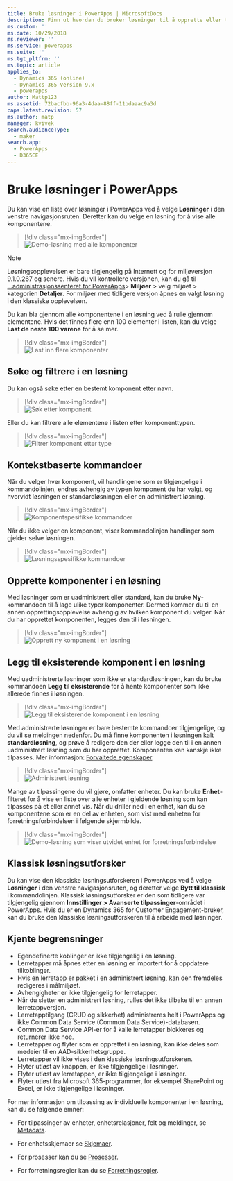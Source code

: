 ```yaml
---
title: Bruke løsninger i PowerApps | MicrosoftDocs
description: Finn ut hvordan du bruker løsninger til å opprette eller tilpasse apper
ms.custom: ''
ms.date: 10/29/2018
ms.reviewer: ''
ms.service: powerapps
ms.suite: ''
ms.tgt_pltfrm: ''
ms.topic: article
applies_to:
  - Dynamics 365 (online)
  - Dynamics 365 Version 9.x
  - powerapps
author: Mattp123
ms.assetid: 72bacfbb-96a3-4daa-88ff-11bdaaac9a3d
caps.latest.revision: 57
ms.author: matp
manager: kvivek
search.audienceType:
  - maker
search.app:
  - PowerApps
  - D365CE
---
```

# <a name="use-solutions-in-powerapps"></a>Bruke løsninger i PowerApps

 Du kan vise en liste over løsninger i PowerApps ved å velge **Løsninger** i den venstre navigasjonsruten. Deretter kan du velge en løsning for å vise alle komponentene. 
 
> [!div class="mx-imgBorder"]  
> ![Demo-løsning med alle komponenter](media/solution-all-items-list.PNG "Demo-løsning med alle komponenter")  
 
> [!NOTE]
>  Løsningsopplevelsen er bare tilgjengelig på Internett og for miljøversjon 9.1.0.267 og senere. Hvis du vil kontrollere versjonen, kan du gå til [...administrasjonssenteret for PowerApps](https://admin.powerapps.com/)> **Miljøer** > velg miljøet > kategorien **Detaljer**. For miljøer med tidligere versjon åpnes en valgt løsning i den klassiske opplevelsen.  
 
 Du kan bla gjennom alle komponentene i en løsning ved å rulle gjennom elementene. Hvis det finnes flere enn 100 elementer i listen, kan du velge **Last de neste 100 varene** for å se mer. 
 
> [!div class="mx-imgBorder"]  
> ![Last inn flere komponenter](media/load-more.PNG "Last inn flere komponenter")  

 ## <a name="search-and-filter-in-a-solution"></a>Søke og filtrere i en løsning
 
 Du kan også søke etter en bestemt komponent etter navn. 
 
> [!div class="mx-imgBorder"]  
> ![Søk etter komponent](media/solution-search-box.png "Søk etter komponent")  
 
 Eller du kan filtrere alle elementene i listen etter komponenttypen.
  
> [!div class="mx-imgBorder"]  
> ![Filtrer komponent etter type](media/solution-filter.PNG "Filtrer komponent etter type")  
 
 ## <a name="contextual-commands"></a>Kontekstbaserte kommandoer
 
 Når du velger hver komponent, vil handlingene som er tilgjengelige i kommandolinjen, endres avhengig av typen komponent du har valgt, og hvorvidt løsningen er standardløsningen eller en administrert løsning. 
 
> [!div class="mx-imgBorder"]  
> ![Komponentspesifikke kommandoer](media/component-commands.png "Komponentspesifikke kommandoer")  
 
 Når du ikke velger en komponent, viser kommandolinjen handlinger som gjelder selve løsningen. 
 
> [!div class="mx-imgBorder"]  
> ![Løsningsspesifikke kommandoer](media/solution-commands.PNG "Løsningsspesifikke kommandoer")  
 
 ## <a name="create-components-in-a-solution"></a>Opprette komponenter i en løsning
 Med løsninger som er uadministrert eller standard, kan du bruke **Ny**-kommandoen til å lage ulike typer komponenter. Dermed kommer du til en annen opprettingsopplevelse avhengig av hvilken komponent du velger. Når du har opprettet komponenten, legges den til i løsningen. 
 
> [!div class="mx-imgBorder"]  
> ![Opprett ny komponent i en løsning](media/solution-new-component.PNG "Opprett ny komponent i en løsning")  
 
 ## <a name="add-an-existing-component-to-a-solution"></a>Legg til eksisterende komponent i en løsning
 
 Med uadministrerte løsninger som ikke er standardløsningen, kan du bruke kommandoen **Legg til eksisterende** for å hente komponenter som ikke allerede finnes i løsningen.  
 
> [!div class="mx-imgBorder"]  
> ![Legg til eksisterende komponent i en løsning](media/solution-add-existing-component.PNG "Legg til eksisterende komponent i en løsning")  
  
 Med administrerte løsninger er bare bestemte kommandoer tilgjengelige, og du vil se meldingen nedenfor. Du må finne komponenten i løsningen kalt **standardløsning**, og prøve å redigere den der eller legge den til i en annen uadministrert løsning som du har opprettet. Komponenten kan kanskje ikke tilpasses. Mer informasjon: [Forvaltede egenskaper](solutions-overview.md#managed-properties)

> [!div class="mx-imgBorder"]  
> ![Administrert løsning](media/managed-solution.PNG "Administrert løsning")  

 Mange av tilpassingene du vil gjøre, omfatter enheter. Du kan bruke **Enhet**-filteret for å vise en liste over alle enheter i gjeldende løsning som kan tilpasses på et eller annet vis. Når du driller ned i en enhet, kan du se komponentene som er en del av enheten, som vist med enheten for forretningsforbindelsen i følgende skjermbilde. 
   
> [!div class="mx-imgBorder"]  
> ![Demo-løsning som viser utvidet enhet for forretningsforbindelse](media/solution-entity-account.png "Demo-løsning som viser utvidet enhet for forretningsforbindelse")  

## <a name="classic-solution-explorer"></a>Klassisk løsningsutforsker

Du kan vise den klassiske løsningsutforskeren i PowerApps ved å velge **Løsninger** i den venstre navigasjonsruten, og deretter velge **Bytt til klassisk** i kommandolinjen. Klassisk løsningsutforsker er den som tidligere var tilgjengelig gjennom **Innstillinger > Avanserte tilpassinger**-området i PowerApps. Hvis du er en Dynamics 365 for Customer Engagement-bruker, kan du bruke den klassiske løsningsutforskeren til å arbeide med løsninger.  

## <a name="known-limitations"></a>Kjente begrensninger

- Egendefinerte koblinger er ikke tilgjengelig i en løsning.
- Lerretapper må åpnes etter en løsning er importert for å oppdatere tilkoblinger.
- Hvis en lerretapp er pakket i en administrert løsning, kan den fremdeles redigeres i målmiljøet.
- Avhengigheter er ikke tilgjengelig for lerretapper.
- Når du sletter en administrert løsning, rulles det ikke tilbake til en annen lerretappversjon. 
-   Lerretapptilgang (CRUD og sikkerhet) administreres helt i PowerApps og ikke Common Data Service (Common Data Service)-databasen.
-   Common Data Service API-er for å kalle lerretapper blokkeres og returnerer ikke noe. 
-   Lerretapper og flyter som er opprettet i en løsning, kan ikke deles som medeier til en AAD-sikkerhetsgruppe.
-   Lerretapper vil ikke vises i den klassiske løsningsutforskeren.
- Flyter utløst av knappen, er ikke tilgjengelige i løsninger.
- Flyter utløst av lerretappen, er ikke tilgjengelige i løsninger.
- Flyter utløst fra Microsoft 365-programmer, for eksempel SharePoint og Excel, er ikke tilgjengelige i løsninger.

 For mer informasjon om tilpassing av individuelle komponenter i en løsning, kan du se følgende emner:  
  
-   For tilpassinger av enheter, enhetsrelasjoner, felt og meldinger, se [Metadata](create-edit-metadata.md).  
  
-   For enhetsskjemaer se [Skjemaer](../model-driven-apps/create-design-forms.md).  
  
-   For prosesser kan du se [Prosesser](../model-driven-apps/guide-staff-through-common-tasks-processes.md).  
  
-   For forretningsregler kan du se [Forretningsregler](../model-driven-apps/create-business-rules-recommendations-apply-logic-form.md).  
